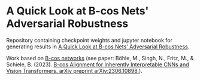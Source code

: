 # A Quick Look at B-cos Nets' Adversarial Robustness

Repository containing checkpoint weights and jupyter notebook for generating results in [A Quick Look at B-cos Nets' Adversarial Robustness](https://mhmoodlan.github.io/blog/b-cos-robustness).

Work based on [B-cos networks](https://github.com/B-cos/B-cos-v2) (see paper: Böhle, M., Singh, N., Fritz, M., & Schiele, B. (2023). [B-cos Alignment for Inherently Interpretable CNNs and Vision Transformers. arXiv preprint arXiv:2306.10898.](https://arxiv.org/abs/2306.10898)).
